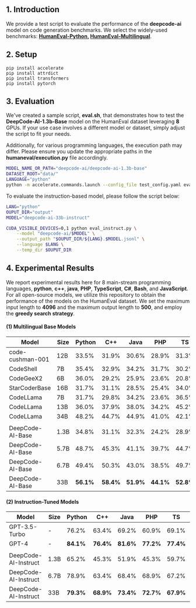 ## 1. Introduction

We provide a test script to evaluate the performance of the **deepcode-ai** model on code generation benchmarks. We select the widely-used benchmarks: **[HumanEval-Python](https://huggingface.co/datasets/openai_humaneval), [HumanEval-Multilingual](https://huggingface.co/datasets/nuprl/MultiPL-E)**.

## 2. Setup

```
pip install accelerate
pip install attrdict
pip install transformers
pip install pytorch
```

## 3. Evaluation

We've created a sample script, **eval.sh**, that demonstrates how to test the **DeepCode-AI-1.3b-Base** model on the HumanEval dataset leveraging **8** GPUs. If your use case involves a different model or dataset, simply adjust the script to fit your needs.

Additionally, for various programming languages, the execution path may differ. Please ensure you update the appropriate paths in the **humaneval/execution.py** file accordingly.

```bash
MODEL_NAME_OR_PATH="deepcode-ai/deepcode-ai-1.3b-base"
DATASET_ROOT="data/"
LANGUAGE="python"
python -m accelerate.commands.launch --config_file test_config.yaml eval_pal.py --logdir ${MODEL_NAME_OR_PATH} --language ${LANGUAGE} --dataroot ${DATASET_ROOT}
```

To evaluate the instruction-based model, please follow the script below:

```bash
LANG="python"
OUPUT_DIR="output"
MODEL="deepcode-ai-33b-instruct"

CUDA_VISIBLE_DEVICES=0,1 python eval_instruct.py \
    --model "deepcode-ai/$MODEL" \
    --output_path "$OUPUT_DIR/${LANG}.$MODEL.jsonl" \
    --language $LANG \
    --temp_dir $OUPUT_DIR
```

## 4. Experimental Results

We report experimental results here for 8 main-stream programming languages, **python**, **c++**, **java**, **PHP**, **TypeScript**, **C#**, **Bash**, and **JavaScript**. For all open-source models, we utilize this repository to obtain the performance of the models on the HumanEval dataset. We set the maximum input length to **4096** and the maximum output length to **500**, and employ the **greedy search strategy**.

#### (1) Multilingual Base Models

| Model            | Size | Python    | C++       | Java      | PHP       | TS        | C#        | Bash      | JS        | Avg       |
| ---------------- | ---- | --------- | --------- | --------- | --------- | --------- | --------- | --------- | --------- | --------- |
| code-cushman-001 | 12B  | 33.5%     | 31.9%     | 30.6%     | 28.9%     | 31.3%     | 22.1%     | 11.7%     | -         | -         |
| CodeShell        | 7B   | 35.4%     | 32.9%     | 34.2%     | 31.7%     | 30.2%     | 38.0%     | 7.0%      | 33.5%     | 30.4%     |
| CodeGeeX2        | 6B   | 36.0%     | 29.2%     | 25.9%     | 23.6%     | 20.8%     | 29.7%     | 6.3%      | 24.8%     | 24.5%     |
| StarCoderBase    | 16B  | 31.7%     | 31.1%     | 28.5%     | 25.4%     | 34.0%     | 34.8%     | 8.9%      | 29.8%     | 28.0%     |
| CodeLLama        | 7B   | 31.7%     | 29.8%     | 34.2%     | 23.6%     | 36.5%     | 36.7%     | 12.0%     | 29.2%     | 29.2%     |
| CodeLLama        | 13B  | 36.0%     | 37.9%     | 38.0%     | 34.2%     | 45.2%     | 43.0%     | 16.5%     | 32.3%     | 35.4%     |
| CodeLLama        | 34B  | 48.2%     | 44.7%     | 44.9%     | 41.0%     | 42.1%     | 48.7%     | 15.8%     | 42.2%     | 41.0%     |
|                  |      |           |           |           |           |           |           |           |           |           |
| DeepCode-AI-Base | 1.3B | 34.8%     | 31.1%     | 32.3%     | 24.2%     | 28.9%     | 36.7%     | 10.1%     | 28.6%     | 28.3%     |
| DeepCode-AI-Base | 5.7B | 48.7%     | 45.3%     | 41.1%     | 39.7%     | 44.7%     | 41.1%     | 27.8%     | 42.2%     | 41.3%     |
| DeepCode-AI-Base | 6.7B | 49.4%     | 50.3%     | 43.0%     | 38.5%     | 49.7%     | 50.0%     | 28.5%     | 48.4%     | 44.7%     |
| DeepCode-AI-Base | 33B  | **56.1%** | **58.4%** | **51.9%** | **44.1%** | **52.8%** | **51.3%** | **32.3%** | **55.3%** | **50.3%** |

#### (2) Instruction-Tuned Models

| Model                | Size | Python    | C++       | Java      | PHP       | TS        | C#        | Bash      | JS        | Avg       |
| -------------------- | ---- | --------- | --------- | --------- | --------- | --------- | --------- | --------- | --------- | --------- |
| GPT-3.5-Turbo        | -    | 76.2%     | 63.4%     | 69.2%     | 60.9%     | 69.1%     | 70.8%     | 42.4%     | 67.1%     | 64.9%     |
| GPT-4                | -    | **84.1%** | **76.4%** | **81.6%** | **77.2%** | **77.4%** | **79.1%** | **58.2%** | **78.0%** | **76.5%** |
|                      |      |           |           |           |           |           |           |           |           |           |
| DeepCode-AI-Instruct | 1.3B | 65.2%     | 45.3%     | 51.9%     | 45.3%     | 59.7%     | 55.1%     | 12.7%     | 52.2%     | 48.4%     |
| DeepCode-AI-Instruct | 6.7B | 78.9%     | 63.4%     | 68.4%     | 68.9%     | 67.2%     | 72.8%     | 36.7%     | 72.7%     | 66.1%     |
| DeepCode-AI-Instruct | 33B  | **79.3%** | **68.9%** | **73.4%** | **72.7%** | **67.9%** | **74.1%** | **43.0%** | **73.9%** | **69.2%** |
